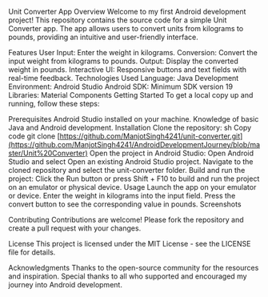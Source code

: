 Unit Converter App
Overview
Welcome to my first Android development project! This repository contains the source code for a simple Unit Converter app. The app allows users to convert units from kilograms to pounds, providing an intuitive and user-friendly interface.

Features
User Input: Enter the weight in kilograms.
Conversion: Convert the input weight from kilograms to pounds.
Output: Display the converted weight in pounds.
Interactive UI: Responsive buttons and text fields with real-time feedback.
Technologies Used
Language: Java
Development Environment: Android Studio
Android SDK: Minimum SDK version 19
Libraries: Material Components
Getting Started
To get a local copy up and running, follow these steps:

Prerequisites
Android Studio installed on your machine.
Knowledge of basic Java and Android development.
Installation
Clone the repository:
sh
Copy code
git clone [https://github.com/ManjotSingh4241/unit-converter.git](https://github.com/ManjotSingh4241/AndroidDevelopmentJourney/blob/master/Unit%20Converter)
Open the project in Android Studio:
Open Android Studio and select Open an existing Android Studio project.
Navigate to the cloned repository and select the unit-converter folder.
Build and run the project:
Click the Run button or press Shift + F10 to build and run the project on an emulator or physical device.
Usage
Launch the app on your emulator or device.
Enter the weight in kilograms into the input field.
Press the convert button to see the corresponding value in pounds.
Screenshots

Contributing
Contributions are welcome! Please fork the repository and create a pull request with your changes.

License
This project is licensed under the MIT License - see the LICENSE file for details.

Acknowledgments
Thanks to the open-source community for the resources and inspiration.
Special thanks to all who supported and encouraged my journey into Android development.
